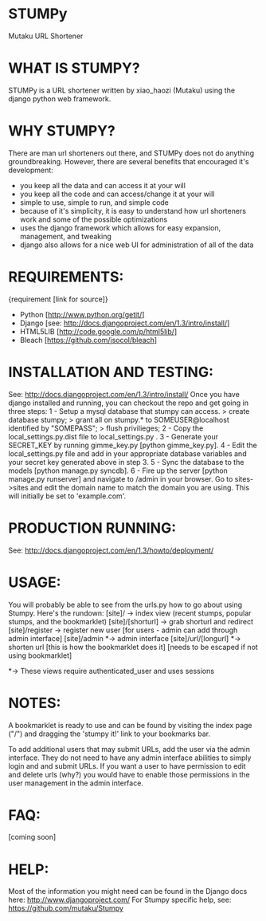 STUMPy
=================
  Mutaku URL Shortener


WHAT IS STUMPY?
==================
STUMPy is a URL shortener written by xiao_haozi (Mutaku) using the django python web framework.


WHY STUMPY?
=================
There are man url shorteners out there, and STUMPy does not do anything groundbreaking.
However, there are several benefits that encouraged it's development:
  - you keep all the data and can access it at your will
  - you keep all the code and can access/change it at your will
  - simple to use, simple to run, and simple code
  - because of it's simplicity, it is easy to understand how url shorteners work and some of the possible optimizations
  - uses the django framework which allows for easy expansion, management, and tweaking
  - django also allows for a nice web UI for administration of all of the data


REQUIREMENTS:
=================

{requirement [link for source]}

- Python [http://www.python.org/getit/]
- Django [see: http://docs.djangoproject.com/en/1.3/intro/install/]
- HTML5LIB [http://code.google.com/p/html5lib/]
- Bleach [https://github.com/jsocol/bleach]


INSTALLATION AND TESTING:
=================
See: http://docs.djangoproject.com/en/1.3/intro/install/
Once you have django installed and running, you can checkout the repo and get going in three steps:
  1 - Setup a mysql database that stumpy can access.
	> create database stumpy;
	> grant all on stumpy.* to SOMEUSER@localhost identified by "SOMEPASS";
	> flush privilieges;
  2 - Copy the local_settings.py.dist file to local_settings.py .
  3 - Generate your SECRET_KEY by running gimme_key.py [python gimme_key.py].
  4 - Edit the local_settings.py file and add in your appropriate database variables and your secret key generated above in step 3.
  5 - Sync the database to the models [python manage.py syncdb].
  6 - Fire up the server [python manage.py runserver] and navigate to /admin in your browser. Go to sites->sites and edit the domain name to match the domain you are using. This will initially be set to 'example.com'.


PRODUCTION RUNNING:
=================
See: http://docs.djangoproject.com/en/1.3/howto/deployment/


USAGE:
=================
You will probably be able to see from the urls.py how to go about using Stumpy. Here's the rundown:
[site]/ 		->	index view (recent stumps, popular stumps, and the bookmarklet)
[site]/[shorturl] 	->	grab shorturl and redirect
[site]/register		->	register new user [for users - admin can add through admin interface]
[site]/admin 		*->	admin interface 
[site]/url/[longurl] 	*->	shorten url [this is how the bookmarklet does it] [needs to be escaped if not using bookmarklet]

*-> These views require authenticated_user and uses sessions


NOTES:
=================
A bookmarklet is ready to use and can be found by visiting the index page ("/") and dragging the 'stumpy it!' link to your bookmarks bar.

To add additional users that may submit URLs, add the user via the admin interface. They do not need to have any admin interface abilities to simply login and and submit URLs.
If you want a user to have permission to edit and delete urls (why?) you would have to enable those permissions in the user management in the admin interface.


FAQ:
=================
[coming soon]


HELP:
=================
Most of the information you might need can be found in the Django docs here: http://www.djangoproject.com/
For Stumpy specific help, see: https://github.com/mutaku/Stumpy
